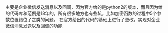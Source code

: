主要是企业微信发送消息以及回调，因为官方给的是python2的版本，而且因为给的代码库和范例是18年的，所有很多地方也有些坑，比如加密函数的过程中5个参数位置错位了之类的问题。
在官方给出的代码的基础上进行了更改，实现对企业微信消息发送以及回调的功能
